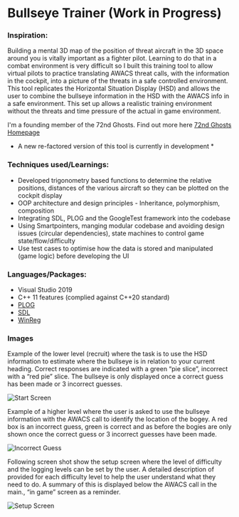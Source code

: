 # Bullseye Trainer (Work in Progress)

### Inspiration:
Building a mental 3D map of the position of threat aircraft in the 3D space around you is vitally important as a fighter pilot. Learning to do that in a combat environment is very difficult so I built this training tool to allow virtual pilots to practice translating AWACS threat calls, with the information in the cockpit, into a picture of the threats in a safe controlled environment. This tool replicates the Horizontal Situation Display (HSD) and allows the user to combine the bullseye information in the HSD with the AWACS info in a safe environment. This set up allows a realistic training environment without the threats and time pressure of the actual in game environment.

I'm a founding member of the 72nd Ghosts. Find out more here [72nd Ghosts Homepage](http://72-ghosts.com/)

* A new re-factored version of this tool is currently in development *

### Techniques used/Learnings:
- Developed trigonometry based functions to determine the relative positions, distances of the various aircraft so they can be plotted on the cockpit display 
- OOP architecture and design principles - Inheritance, polymorphism, composition
- Integrating SDL, PLOG and the GoogleTest framework into the codebase
- Using Smartpointers, manging modular codebase and avoiding design issues (circular dependencies), state machines to control game state/flow/difficulty
- Use test cases to optimise how the data is stored and manipulated (game logic) before developing the UI

### Languages/Packages:
- Visual Studio 2019
- C++ 11 features (complied against C++20 standard)
- [PLOG](https://github.com/SergiusTheBest/plog)
- [SDL](https://www.libsdl.org/)
- [WinReg](https://github.com/GiovanniDicanio/WinReg)

### Images
Example of the lower level (recruit) where the task is to use the HSD information to estimate where the bullseye is in relation to your current heading. Correct responses are indicated with a green “pie slice”, incorrect with a “red pie” slice. The bullseye is only displayed once a correct guess has been made or 3 incorrect guesses.

![Start Screen](SA_Trainer1.jpg)

Example of a higher level where the user is asked to use the bullseye information with the AWACS call to identify the location of the bogey. A red box is an incorrect guess, green is correct and as before the bogies are only shown once the correct guess or 3 incorrect guesses have been made.

![Incorrect Guess](SA_Trainer2.jpg)

Following screen shot show the setup screen where the level of difficulty and the logging levels can be set by the user. A detailed description of provided for each difficulty level to help the user understand what they need to do. A summary of this is displayed below the AWACS call in the main., “in game” screen as a reminder.

![Setup Screen](SetupScreen.jpg)

